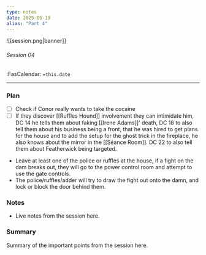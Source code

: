 ```yaml
---
type: notes
date: 2025-06-19
alias: "Part 4"
---
```


![[session.png|banner]]
###### Session 04
<span class="sub2">:FasCalendar: `=this.date`</span>
___

### Plan
- [ ] Check if Conor really wants to take the cocaine
- [ ] If they discover [[Ruffles Hound]] involvement they can intimidate him, DC 14 he tells them about faking [[Irene Adams]]' death, DC 18 to also tell them about his business being a front, that he was hired to get plans for the house and to add the setup for the ghost trick in the fireplace, he also knows about the mirror in the [[Séance Room]]. DC 22 to also tell them about Featherwick being targeted.
- Leave at least one of the police or ruffles at the house, if a fight on the dam breaks out, they will go to the power control room and attempt to use the gate controls.
- The police/ruffles/adder will try to draw the fight out onto the damn, and lock or block the door behind them.

### Notes
- Live notes from the session here.

### Summary
Summary of the important points from the session here.


